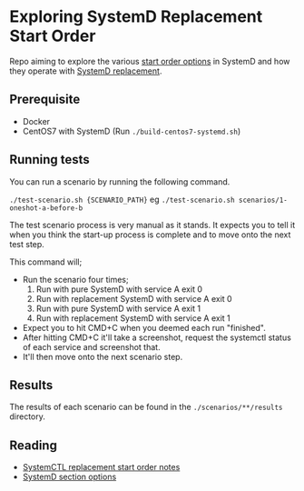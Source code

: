 # Exploring SystemD Replacement Start Order

Repo aiming to explore the various [start order options](https://www.freedesktop.org/software/systemd/man/systemd.unit.html#Requires=) in SystemD and how they operate with [SystemD replacement](https://github.com/gdraheim/docker-systemctl-replacement).

## Prerequisite 

- Docker
- CentOS7 with SystemD (Run `./build-centos7-systemd.sh`)

## Running tests

You can run a scenario by running the following command.

`./test-scenario.sh {SCENARIO_PATH}` eg `./test-scenario.sh scenarios/1-oneshot-a-before-b`

The test scenario process is very manual as it stands. It expects you to tell it when you think the start-up process is complete and to move onto the next test step.

This command will;
- Run the scenario four times;
  1. Run with pure SystemD with service A exit 0
  2. Run with replacement SystemD with service A exit 0 
  3. Run with pure SystemD with service A exit 1
  4. Run with replacement SystemD with service A exit 1 
- Expect you to hit CMD+C when you deemed each run "finished". 
- After hitting CMD+C it'll take a screenshot, request the systemctl status of each service and screenshot that.
- It'll then move onto the next scenario step.

## Results

The results of each scenario can be found in the `./scenarios/**/results` directory. 

## Reading

- [SystemCTL replacement start order notes](https://github.com/gdraheim/docker-systemctl-replacement/blob/master/notes/STARTORDER.md)
- [SystemD section options](https://www.freedesktop.org/software/systemd/man/systemd.unit.html#%5BUnit%5D%20Section%20Options)